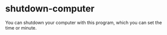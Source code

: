 # shutdown-computer
You can shutdown your computer with this program, which you can set the time or minute.
